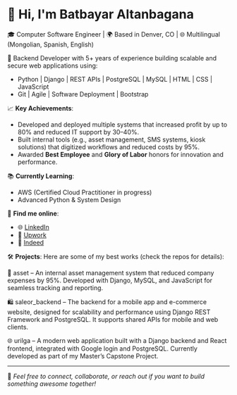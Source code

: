 # 👋 Hi, I'm Batbayar Altanbagana

🎓 Computer Software Engineer | 🌍 Based in Denver, CO | 🌐 Multilingual (Mongolian, Spanish, English)

💼 Backend Developer with 5+ years of experience building scalable and secure web applications using:
- Python | Django | REST APIs | PostgreSQL | MySQL | HTML | CSS | JavaScript
- Git | Agile | Software Deployment | Bootstrap

📈 **Key Achievements**:
- Developed and deployed multiple systems that increased profit by up to 80% and reduced IT support by 30–40%.
- Built internal tools (e.g., asset management, SMS systems, kiosk solutions) that digitized workflows and reduced costs by 95%.
- Awarded **Best Employee** and **Glory of Labor** honors for innovation and performance.

📚 **Currently Learning**:
- AWS (Certified Cloud Practitioner in progress)
- Advanced Python & System Design

🔗 **Find me online**:
- 🌐 [LinkedIn](https://www.linkedin.com/in/batbayar-altanbagana-631845160)
- 💼 [Upwork](https://www.upwork.com/freelancers/~011845219eabd3d07e)
- 📄 [Indeed](https://profile.indeed.com/?hl=en_US&co=US&from=gnav-homepage)

🛠️ **Projects**:
Here are some of my best works (check the repos for details):

🏢 asset – An internal asset management system that reduced company expenses by 95%. Developed with Django, MySQL, and JavaScript for seamless tracking and reporting.

🛍️ saleor_backend – The backend for a mobile app and e-commerce website, designed for scalability and performance using Django REST Framework and PostgreSQL. It supports shared APIs for mobile and web clients.

🌐 urilga – A modern web application built with a Django backend and React frontend, integrated with Google login and PostgreSQL. Currently developed as part of my Master’s Capstone Project.

---

🌟 *Feel free to connect, collaborate, or reach out if you want to build something awesome together!*
